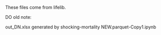 These files come from lifelib.


DO old note:

out_DN.xlsx generated by shocking-mortality NEW.parquet-Copy1.ipynb